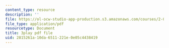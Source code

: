 ```yaml
---
content_type: resource
description: ''
file: https://ol-ocw-studio-app-production.s3.amazonaws.com/courses/2-003sc-engineering-dynamics-fall-2011/2815261a10da6511221e0e05c4438419_ZNVvYg1FOPk.pdf
file_type: application/pdf
resourcetype: Document
title: 3play pdf file
uid: 2815261a-10da-6511-221e-0e05c4438419
---
```

